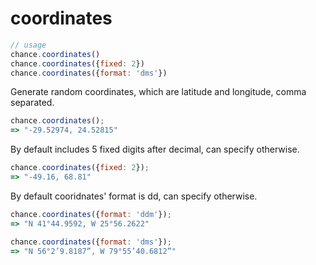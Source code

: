 # coordinates

```js
// usage
chance.coordinates()
chance.coordinates({fixed: 2})
chance.coordinates({format: 'dms'})
```

Generate random coordinates, which are latitude and longitude, comma separated.

```js
chance.coordinates();
=> "-29.52974, 24.52815"
```

By default includes 5 fixed digits after decimal, can specify otherwise.

```js
chance.coordinates({fixed: 2});
=> "-49.16, 68.81"
```

By default cooridnates' format is dd, can specify otherwise.

```js
chance.coordinates({format: 'ddm'});
=> "N 41°44.9592, W 25°56.2622"
```

```js
chance.coordinates({format: 'dms'});
=> "N 56°2’9.8187”, W 79°55’40.6812”"
```
